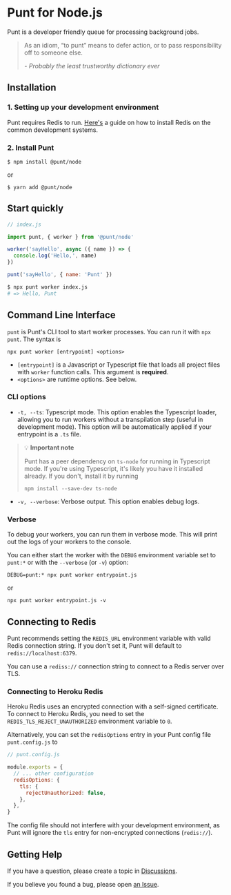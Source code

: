 # Punt for Node.js

Punt is a developer friendly queue for processing background jobs.

> As an idiom, “to punt” means to defer action, or to pass responsibility off to someone else.
>
> _- Probably the least trustworthy dictionary ever_

## Installation

### 1. Setting up your development environment

Punt requires Redis to run. [Here's](https://redis.io/docs/getting-started/installation/) a guide on how to install Redis on the common development systems.

### 2. Install Punt

```
$ npm install @punt/node
```

or

```
$ yarn add @punt/node
```

## Start quickly

```js
// index.js

import punt, { worker } from '@punt/node'

worker('sayHello', async ({ name }) => {
  console.log('Hello,', name)
})

punt('sayHello', { name: 'Punt' })
```

```sh
$ npx punt worker index.js
# => Hello, Punt
```

## Command Line Interface

`punt` is Punt's CLI tool to start worker processes. You can run it with `npx punt`. The syntax is

```
npx punt worker [entrypoint] <options>
```

- `[entrypoint]` is a Javascript or Typescript file that loads all project files with `worker` function calls. This argument is **required**.
- `<options>` are runtime options. See below.

### CLI options

- `-t, --ts`: Typescript mode. This option enables the Typescript loader, allowing you to run workers without a transpilation step (useful in development mode). This option will be automatically applied if your entrypoint is a `.ts` file.

> 💡 **Important note**
>
> Punt has a peer dependency on `ts-node` for running in Typescript mode. If you're using Typescript, it's likely you have it installed already. If you don't, install it by running
>
> ```
> npm install --save-dev ts-node
> ```

- `-v, --verbose`: Verbose output. This option enables debug logs.

### Verbose

To debug your workers, you can run them in verbose mode. This will print out the logs of your workers to the console.

You can either start the worker with the `DEBUG` environment variable set to `punt:*` or with the `--verbose` (or `-v`) option:

```
DEBUG=punt:* npx punt worker entrypoint.js
```

or

```
npx punt worker entrypoint.js -v
```

## Connecting to Redis

Punt recommends setting the `REDIS_URL` environment variable with valid Redis connection string. If you don't set it, Punt will default to `redis://localhost:6379`.

You can use a `rediss://` connection string to connect to a Redis server over TLS.

### Connecting to Heroku Redis

Heroku Redis uses an encrypted connection with a self-signed certificate. To connect to Heroku Redis, you need to set the `REDIS_TLS_REJECT_UNAUTHORIZED` environment variable to `0`.

Alternatively, you can set the `redisOptions` entry in your Punt config file `punt.config.js` to

```js
// punt.config.js

module.exports = {
  // ... other configuration
  redisOptions: {
    tls: {
      rejectUnauthorized: false,
    },
  },
}
```

The config file should not interfere with your development environment, as Punt will ignore the `tls` entry for non-encrypted connections (`redis://`).

## Getting Help

If you have a question, please create a topic in [Discussions](https://github.com/puntWork/node/discussions).

If you believe you found a bug, please open [an Issue](https://github.com/puntWork/node/issues).
